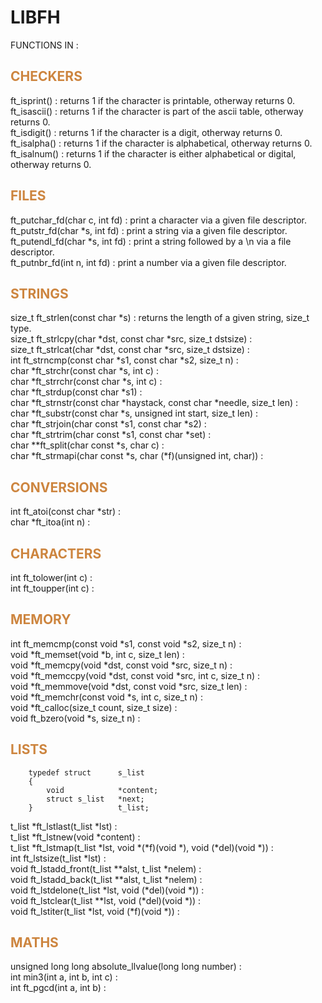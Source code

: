 # LIBFH

FUNCTIONS IN :  

## <span style="color: peru">CHECKERS</color>

ft_isprint() :	returns 1 if the character is printable, otherway returns 0.  
ft_isascii() : returns 1 if the character is part of the ascii table, otherway returns 0.  
ft_isdigit() : returns 1 if the character is a digit, otherway returns 0.  
ft_isalpha() : returns 1 if the character is alphabetical, otherway returns 0.  
ft_isalnum() : returns 1 if the character is either alphabetical or digital, otherway returns 0.  

## <span style="color: peru">FILES

ft_putchar_fd(char c, int fd) : print a character via a given file descriptor.  
ft_putstr_fd(char *s, int fd) : print a string via a given file descriptor.  
ft_putendl_fd(char *s, int fd) : print a string followed by a \n via a file descriptor.  
ft_putnbr_fd(int n, int fd) : print a number via a given file descriptor.  

## <span style="color: peru">STRINGS

size_t				ft_strlen(const char *s) : returns the length of a given string, size_t type.  
size_t				ft_strlcpy(char *dst, const char *src, size_t dstsize) :  
size_t				ft_strlcat(char *dst, const char *src, size_t dstsize) :  
int					ft_strncmp(const char *s1, const char *s2, size_t n) :  
char				*ft_strchr(const char *s, int c) :  
char				*ft_strrchr(const char *s, int c) :  
char				*ft_strdup(const char *s1) :  
char				*ft_strnstr(const char *haystack, const char *needle,
															size_t len) :  
char				*ft_substr(const char *s, unsigned int start, size_t len) :  
char				*ft_strjoin(char const *s1, const char *s2) :  
char				*ft_strtrim(char const *s1, const char *set) :  
char				**ft_split(char const *s, char c) :  
char				*ft_strmapi(char const *s, char (*f)(unsigned int, char)) :  

## <span style="color: peru">CONVERSIONS

int					ft_atoi(const char *str) :  
char				*ft_itoa(int n) :  

## <span style="color: peru">CHARACTERS

int					ft_tolower(int c) :  
int					ft_toupper(int c) :  

## <span style="color: peru">MEMORY

int					ft_memcmp(const void *s1, const void *s2, size_t n) :  
void				*ft_memset(void *b, int c, size_t len) :  
void				*ft_memcpy(void *dst, const void *src, size_t n) :  
void				*ft_memccpy(void *dst, const void *src, int c, size_t n) :  
void				*ft_memmove(void *dst, const void *src, size_t len) :  
void				*ft_memchr(const void *s, int c, size_t n) :  
void				*ft_calloc(size_t count, size_t size) :  
void				ft_bzero(void *s, size_t n) :  

## <span style="color: peru">LISTS

		typedef struct		s_list  
		{  
			void			*content;  
			struct s_list	*next;  
		}					t_list;  

t_list				*ft_lstlast(t_list *lst) :  
t_list				*ft_lstnew(void *content) :  
t_list				*ft_lstmap(t_list *lst, void *(*f)(void *),
										void (*del)(void *)) :  
int					ft_lstsize(t_list *lst) :  
void				ft_lstadd_front(t_list **alst, t_list *nelem) :  
void				ft_lstadd_back(t_list **alst, t_list *nelem) :  
void				ft_lstdelone(t_list *lst, void (*del)(void *)) :  
void				ft_lstclear(t_list **lst, void (*del)(void *)) :  
void				ft_lstiter(t_list *lst, void (*f)(void *)) :  

## <span style="color: peru">MATHS

unsigned long long	absolute_llvalue(long long number) :  
int 				min3(int a, int b, int c) :  
int					ft_pgcd(int a, int b) :  